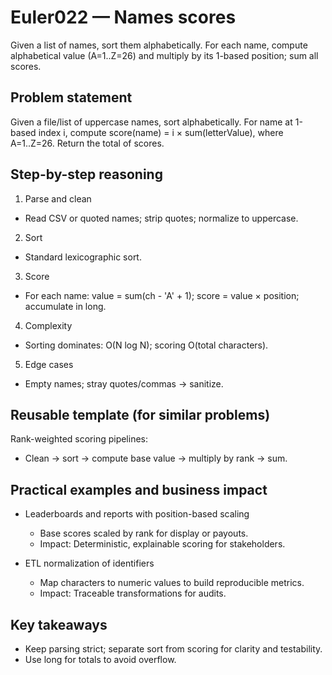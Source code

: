 # Euler022 — Names scores

Given a list of names, sort them alphabetically. For each name, compute alphabetical value (A=1..Z=26) and multiply by its 1-based position; sum all scores.

## Problem statement

Given a file/list of uppercase names, sort alphabetically. For name at 1-based index i, compute score(name) = i × sum(letterValue), where A=1..Z=26. Return the total of scores.

## Step-by-step reasoning

1) Parse and clean
- Read CSV or quoted names; strip quotes; normalize to uppercase.

2) Sort
- Standard lexicographic sort.

3) Score
- For each name: value = sum(ch - 'A' + 1); score = value × position; accumulate in long.

4) Complexity
- Sorting dominates: O(N log N); scoring O(total characters).

5) Edge cases
- Empty names; stray quotes/commas → sanitize.

## Reusable template (for similar problems)

Rank-weighted scoring pipelines:
- Clean → sort → compute base value → multiply by rank → sum.

## Practical examples and business impact

- Leaderboards and reports with position-based scaling
  - Base scores scaled by rank for display or payouts.
  - Impact: Deterministic, explainable scoring for stakeholders.

- ETL normalization of identifiers
  - Map characters to numeric values to build reproducible metrics.
  - Impact: Traceable transformations for audits.

## Key takeaways

- Keep parsing strict; separate sort from scoring for clarity and testability.
- Use long for totals to avoid overflow.
